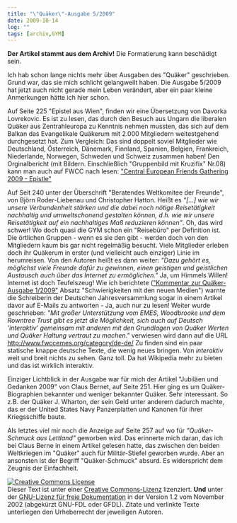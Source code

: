 ```yaml
---
title: "\"Quäker\"-Ausgabe 5/2009"
date: 2009-10-14
log: ""
tags: [archiv,GYM]
---
```

**Der Artikel stammt aus dem Archiv!** Die Formatierung kann beschädigt sein.

Ich hab schon lange nichts mehr über Ausgaben des "Quäker" geschrieben. Grund war, das sie mich schlicht gelangweilt haben. Die Ausgabe 5/2009 hat jetzt auch nicht gerade mein Leben verändert, aber ein paar kleine Anmerkungen hätte ich hier schon.
<!--break-->
Auf Seite 225 "Epistel aus Wien", finden wir eine Übersetzung von Davorka Lovrekovic. Es ist zu lesen, das durch den Besuch aus Ungarn die liberalen Quäker aus Zentrahleuropa zu Kenntnis nehmen mussten, das sich auf dem Balkan das Evangelikale Quäkerum mit 2.000 Mitgliedern weitestgehend durchgesetzt hat. Zum Vergleich: Das sind doppelt soviel Mitglieder wie Deutschland, Österreich, Dänemark, Finnland, Spanien, Belgien, Frankreich, Niederlande, Norwegen, Schweden und Schweiz zusammen haben! Den Orginalbericht (mit Bildern. Einschließlich "Gruppenbild mit Kruzifix" Nr.08) kann man auch auf FWCC nach lesen: <a href="http://www.fwccemes.org/news/central-european-friends-gathering-2009">"Central European Friends Gathering 2009 - Epistle"</a>

Auf Seit 240 unter der Überschrift "Beratendes Weltkomitee der Freunde", von Björn Roder-Liebenau und Christopher Hatton. Heißt es <cite>"[...] wie wir unsere Verbundenheit stärken und die dabei noch nötige Reisetätigkeit nachhaltig und umweltschonend gestalten können, d.h. wie wir unsere Reisetätigkeit auf ein nachhaltiges Maß reduzieren können"</cite>. Oh, das wird schwer! Wo doch quasi die GYM schon ein "Reisebüro" per Definition ist. Die örtlichen Gruppen - wenn es sie den gibt - werden doch von den Mitgliedern kaum bis gar nicht regelmäßig besucht. Viele Mitglieder erleben doch ihr Quäkerum in erster (und vielleicht auch einziger) Linie im herumreisen. Von den Autoren heißt es dann weiter: <cite>"Dazu gehört es, möglichst viele Freunde dafür zu gewinnen, einen geistigen und geistlichen Austausch auch über das Internet zu ermöglichen."</cite> Ja, um Himmels Willen! Internet ist doch Teufelszeug! Wie ich berichtete (<a href="http://www.the-independent-friend.de/?q=node/436">"Kommentar zur Quäker-Ausgabe 1/2009"</a> Absatz "Schwierigkeiten mit den neuen Medien") warnte die Schreiberin der Deutschen Jahresversammlung sogar in einem Artikel davor auf E-Mails zu antworten - Ja, auch nur zu lesen! Weiter wurde geschrieben: <cite>"Mit großer Unterstützung vom EMES, Woodbrooke und dem Rowntree Trust gibt es jetzt die Möglichkeit, sich auch auf Deutsch 'interaktiv' gemeinsam mit anderen mit den Grundlagen von Quäker Werten und Quäker Haltung vertraut zu machen."</cite> verwiesen wird dann auf die URL http://www.fwccemes.org/category/de-de/ Zu finden sind ein paar statische knappe deutsche Texte, die wenig neues bringen. Von <cite>interaktiv</cite> weit und breit nichts zu sehen. Ganz toll. Da hat Wikipedia mehr zu bieten und das ist wirklich interaktiv.

Einziger Lichtblick in der Ausgabe war für mich der Artikel "Jubiläen und Gedanken 2009" von Claus Bernet, auf Seite 251. Hier ging es um Quäker-Biographien bekannter und weniger bekannter Quäker. Sehr interessant. So z.B. der Quäker J. Wharton, der sein Geld unter anderem dadurch machte, das er der United States Navy Panzerplatten und Kanonen für ihrer Kriegsschiffe baute.

Als letztes viel mir noch die Anzeige auf Seite 257 auf wo für <cite>"Quäker-Schmuck aus Lettland"</cite> geworben wird. Das erinnerte mich daran, das ich bei Claus Berne in einem Artikel gelesen hatte, das zwischen den beiden Weltkriegen im "Quäker" auch für Militär-Stiefel geworben wurde. Aber an ansonsten  ist der Begriff "Quäker-Schmuck" absurd. Es widerspricht dem Zeugnis der Einfachheit. 



<a rel="license" href="http://creativecommons.org/licenses/by-sa/3.0/de/"><img alt="Creative Commons License" style="border-width:0" src="http://i.creativecommons.org/l/by-sa/3.0/de/88x31.png" /></a><br />Dieser <span xmlns:dc="http://purl.org/dc/elements/1.1/" href="http://purl.org/dc/dcmitype/Text" rel="dc:type">Text</span> ist unter einer <a rel="license" href="http://creativecommons.org/licenses/by-sa/3.0/de/">Creative Commons-Lizenz</a> lizenziert. **Und** unter der <a href="http://de.wikipedia.org/wiki/GFDL">GNU-Lizenz für freie Dokumentation</a> in der Version 1.2 vom November 2002 (abgekürzt GNU-FDL oder GFDL). Zitate und verlinkte Texte unterliegen den Urheberrecht der jeweiligen Autoren.
